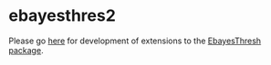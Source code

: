 # ebayesthres2

Please go [here](https://github.com/stephenslab/EbayesThresh) for development of extensions to the [EbayesThresh package](https://cran.r-project.org/web/packages/EbayesThresh).
